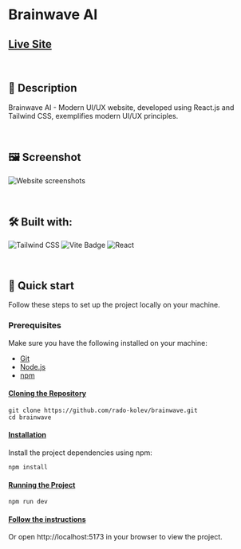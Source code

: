 # Brainwave AI

## [Live Site](https://brainwave-ai-app.web.app)

<br/>

## 📜 Description

Brainwave AI - Modern UI/UX website, developed using React.js and Tailwind CSS, exemplifies modern UI/UX principles.

<br/>

## 🖼️ Screenshot

![Website screenshots](./demo/screenshot-brainwave-ai.png)

<br/>

## 🛠️ Built with:

![Tailwind CSS](https://img.shields.io/badge/Tailwind_CSS-38B2AC?style=for-the-badge&logo=tailwind-css&logoColor=white)
![Vite Badge](https://img.shields.io/badge/Vite-646CFF?logo=vite&logoColor=fff&style=for-the-badge)
![React](https://img.shields.io/badge/React-20232A?style=for-the-badge&logo=react&logoColor=61DAFB)

<br/>

## 🚀 Quick start

Follow these steps to set up the project locally on your machine.

### Prerequisites

Make sure you have the following installed on your machine:
- [Git](https://git-scm.com)
- [Node.js](https://nodejs.org/en)
- [npm](https://www.npmjs.com)

#### <u>Cloning the Repository</u>

```
git clone https://github.com/rado-kolev/brainwave.git
cd brainwave
```

#### <u>Installation</u>

Install the project dependencies using npm:

```
npm install
```

#### <u>Running the Project</u>

```
npm run dev
```

#### <u>Follow the instructions</u>

Or open http://localhost:5173 in your browser to view the project.
